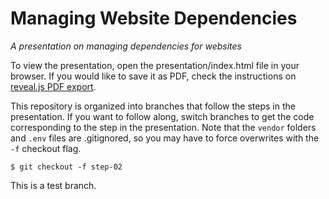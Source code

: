 # Managing Website Dependencies

*A presentation on managing dependencies for websites*

To view the presentation, open the presentation/index.html file in your browser. If you would like to save it as PDF, check the instructions on [reveal.js PDF export](https://github.com/hakimel/reveal.js/#pdf-export).

This repository is organized into branches that follow the steps in the presentation. If you want to follow along, switch branches to get the code corresponding to the step in the presentation. Note that the `vendor` folders and `.env` files are .gitignored, so you may have to force overwrites with the `-f` checkout flag.

```
$ git checkout -f step-02
```

This is a test branch.

